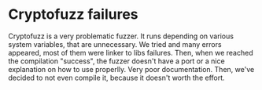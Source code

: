 # Cryptofuzz failures
Cryptofuzz is a very problematic fuzzer. It runs depending on various system variables, that are unnecessary. We tried and many errors appeared, most of them were linker to libs failures. Then, when we reached the compilation "success", the fuzzer doesn't have a port or a nice explanation on how to use properlly. Very poor documentation. Then, we've decided to not even compile it, because it doesn't worth the effort.